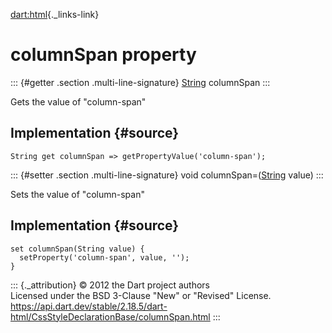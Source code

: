 [dart:html](../../dart-html/dart-html-library){._links-link}

columnSpan property
===================

::: {#getter .section .multi-line-signature}
[String](../../dart-core/string-class) columnSpan
:::

Gets the value of \"column-span\"

Implementation {#source}
--------------

``` {.language-dart data-language="dart"}
String get columnSpan => getPropertyValue('column-span');
```

::: {#setter .section .multi-line-signature}
void columnSpan=([String](../../dart-core/string-class) value)
:::

Sets the value of \"column-span\"

Implementation {#source}
--------------

``` {.language-dart data-language="dart"}
set columnSpan(String value) {
  setProperty('column-span', value, '');
}
```

::: {._attribution}
© 2012 the Dart project authors\
Licensed under the BSD 3-Clause \"New\" or \"Revised\" License.\
<https://api.dart.dev/stable/2.18.5/dart-html/CssStyleDeclarationBase/columnSpan.html>
:::
